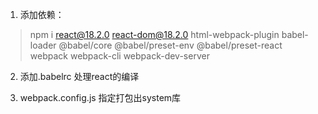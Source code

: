 1. 添加依赖：
> npm i react@18.2.0 react-dom@18.2.0 html-webpack-plugin babel-loader @babel/core @babel/preset-env @babel/preset-react  webpack webpack-cli webpack-dev-server

2. 添加.babelrc
处理react的编译

3. webpack.config.js
指定打包出system库 